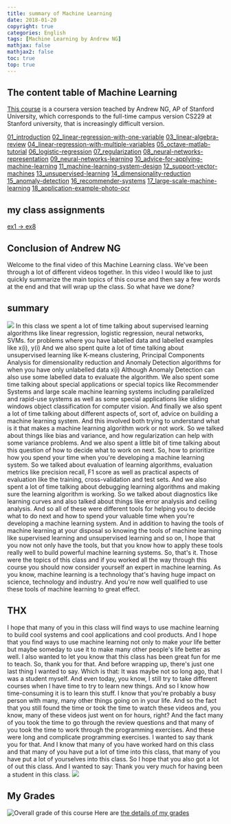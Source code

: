 ```yaml
---
title: summary of Machine Learning 
date: 2018-01-20
copyright: true
categories: English
tags: [Machine Learning by Andrew NG]
mathjax: false
mathjax2: false
toc: true
top: true
---
```


## The content table of Machine Learning

[This course](https://www.coursera.org/learn/machine-learning/) is a coursera version teached by Andrew NG, AP of Stanford University, which corresponds to the full-time campus version CS229 at Stanford university, that is increasingly difficult version.

[01_introduction](/2018/01/01/01_what-is-machine-learning/)
[02_linear-regression-with-one-variable](/2018/01/02/02_linear-regression-with-one-variable/)
[03_linear-algebra-review](/2018/01/03/03_linear-algebra-review/)
[04_linear-regression-with-multiple-variables](/2018/01/04/04_linear-regression-with-multiple-variables/)
[05_octave-matlab-tutorial](/2018/01/01/05_octave-matlab-tutorial/)
[06_logistic-regression](/2018/01/06/06_logistic-regression/)
[07_regularization](/2018/01/07/07_regularization/)
[08_neural-networks-representation](/2018/01/08/08_neural-networks-representation/)
[09_neural-networks-learning](/2018/01/09/09_neural-networks-learning/)
[10_advice-for-applying-machine-learning](/2018/01/10/10_advice-for-applying-machine-learning/)
[11_machine-learning-system-design](/2018/01/12/12_support-vector-machines/)
[12_support-vector-machines](/2018/01/12/12_support-vector-machines/)
[13_unsupervised-learning](/2018/01/13/13_unsupervised-learning/)
[14_dimensionality-reduction](/2018/01/14/14_dimensionality-reduction/)
[15_anomaly-detection](/2018/01/15/15_anomaly-detection/)
[16_recommender-systems](/2018/01/16/16_recommender-systems/)
[17_large-scale-machine-learning](/2018/01/17/17_large-scale-machine-learning/)
[18_application-example-photo-ocr](/2018/01/18/18_application-example-photo-ocr/)

## my class assignments

[ex1 -> ex8](https://github.com/SnailDove/Coursera-Standford-ML)

## Conclusion of Andrew NG

Welcome to the final video of this Machine Learning class. We've been through a lot of different videos together. In this video I would like to just quickly summarize the main topics of this course and then say a few words at the end and that will wrap up the class. So what have we done? 

## summary

![](http://pwmpcnhis.bkt.clouddn.com/gitpage/ml-andrew-ng/18/40.png)
In this class we spent a lot of time talking about supervised learning algorithms like linear regression, logistic regression, neural networks, SVMs. for problems where you have labelled data and labelled examples like x(i), y(i) And we also spent quite a lot of time talking about unsupervised learning like K-means clustering, Principal Components Analysis for dimensionality reduction and Anomaly Detection algorithms for when you have only unlabelled data x(i) Although Anomaly Detection can also use some labelled data to evaluate the algorithm. We also spent some time talking about special applications or special topics like Recommender Systems and large scale machine learning systems including parallelized and rapid-use systems as well as some special applications like sliding windows object classification for computer vision. And finally we also spent a lot of time talking about different aspects of, sort of, advice on building a machine learning system. And this involved both trying to understand what is it that makes a machine learning algorithm work or not work. So we talked about things like bias and variance, and how regularization can help with some variance problems. And we also spent a little bit of time talking about this question of how to decide what to work on next. So, how to prioritize how you spend your time when you're developing a machine learning system. So we talked about evaluation of learning algorithms, evaluation metrics like  precision recall, F1 score as well as practical aspects of evaluation like the training, cross-validation and test sets. And we also spent a lot of time talking about debugging learning algorithms and making sure the learning algorithm is working. So we talked about diagnostics like learning curves and also talked about things like error analysis and ceiling analysis. And so all of these were different tools for helping you to decide what to do next and how to spend your valuable time when you're developing a machine learning system. And in addition to having the tools of machine learning at your disposal so knowing the tools of machine learning like supervised learning and unsupervised learning and so on, I hope that you now not only have the tools, but that you know how to apply these tools really well to build powerful machine learning systems. So, that's it. Those were the topics of this class and if you worked all the way through this course you should now consider yourself an expert in machine learning. As you know, machine learning is a technology that's having huge impact on science, technology and industry. And you're now well qualified to use these tools of machine learning to great effect. 
## THX
I hope that many of you in this class will find ways to use machine learning to build cool systems and cool applications and cool products. And I hope that you find ways to use machine learning not only to make <i>your</i> life better but maybe someday to use it to make many other people's life better as well. I also wanted to let you know that this class has been great fun for me to teach. So, thank you for that. And before wrapping up, there's just one last thing I wanted to say. Which is that: It was maybe not so long ago, that I was a student myself. And even today, you know, I still try to take different courses when I have time to try to learn new things. And so I know how time-consuming it is to learn this stuff. I know that you're probably a busy person with many, many other things going on in your life. And so the fact that you still found the time or took the time to watch these videos and, you know, many of these videos just went on for hours, right? And the fact many of you took the time to go through the review questions and that many of you took the time to work through the programming exercises. And these were long and complicate programming exercises. I wanted to say thank you for that. And I know that many of you have worked hard on this class and that many of you have put a lot of time into this class, that many of you have put a lot of yourselves into this class. So I hope that you also got a lot of out this class. And I wanted to say: Thank you very much for having been a student in this class.
![](http://pwmpcnhis.bkt.clouddn.com/gitpage/ml-andrew-ng/18/41.png)


## My Grades
![Overall grade of this course](http://pwmpcnhis.bkt.clouddn.com/gitpage/ml-andrew-ng/MyTotalGrade.png)
Here are [the details of my grades](http://pwmpcnhis.bkt.clouddn.com/gitpage/ml-andrew-ng/ML-Grades.pdf)
